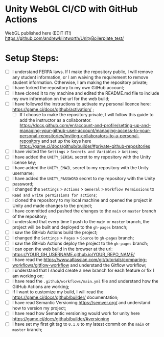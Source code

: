 # Unity WebGL CI/CD with GitHub Actions

WebGL published here (EDIT IT!) https://github.com/andrewklintworth/UnityBoilerplate_test/

# Setup Steps:

- [ ] I understand FERPA laws. If I make the repository public, I will remove any student information, or I am waiving the requirement to remove student information. Otherwise, I am making the repository private;
- [ ] I have forked the repository to my own GitHub account;
- [ ] I have cloned it to my machine and edited the README.md file to include my own information on the url for the web build;
- [ ] I have followed the instructions to activate my personal licence here: https://game.ci/docs/github/activation/ ;
    - [ ] If I choose to make the repository private, I will follow this guide to add the instructor as a collaborator. https://docs.github.com/en/account-and-profile/setting-up-and-managing-your-github-user-account/managing-access-to-your-personal-repositories/inviting-collaborators-to-a-personal-repository and set up the keys here https://game.ci/docs/github/builder/#private-github-repositories
- [ ] I have visited the `Settings` > `Secrets and Variables` > `Actions`;
- [ ] I have added the `UNITY_SERIAL` secret to my repository with the Unity license key;
- [ ] I have added the `UNITY_EMAIL` secret to my repository with the Unity username;
- [ ] I have added the `UNITY_PASSWORD` secret to my repository with the Unity password;
- [ ] I changed the `Settings` > `Actions` > `General` > `Workflow Permissions` to `Read and write permissions for actions`;
- [ ] I cloned the repository to my local machine and opened the project in Unity and made changes to the project;
- [ ] I have committed and pushed the changes to the `main` or `master` branch of the repository;
- [ ] I understand that every time I push to the `main` or `master` branch, the project will be built and deployed to the `gh-pages` branch;
- [ ] I saw the GitHub Actions build the project;
- [ ] I changed the `Settings` > `Pages` > `Source` to `gh-pages` branch;
- [ ] I saw the GitHub Actions deploy the project to the `gh-pages` branch;
- [ ] I can open the web build in the browser at the url: https://YOUR_GH_USERNAME.github.io/YOUR_REPO_NAME/
- [ ] I have read the https://www.atlassian.com/git/tutorials/comparing-workflows/gitflow-workflow and understand the Gitflow workflow;
- [ ] I understand that I should create a new branch for each feature or fix I am working on;
- [ ] I have read the `.github/workflows/main.yml` file and understand how the GitHub Actions are working;
- [ ] If I want to customize my build, I will read the https://game.ci/docs/github/builder/ documentation; 
- [ ] I have read Semantic Versioning https://semver.org/ and understand how to version my project;
- [ ] I have read how Semantic versioning would work for unity here https://game.ci/docs/github/builder/#versioning 
- [ ] I have set my first git tag to `0.1.0` to my latest commit on the `main` or `master` branch;
